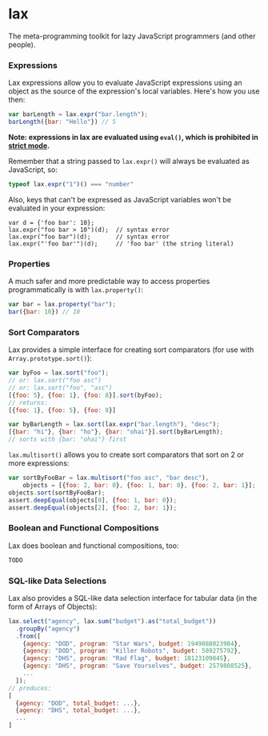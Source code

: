 # lax
The meta-programming toolkit for lazy JavaScript programmers (and other people).

### Expressions
Lax expressions allow you to evaluate JavaScript expressions using an object as the source of the expression's local variables. Here's how you use then:

```js
var barLength = lax.expr("bar.length");
barLength({bar: "Hello"}) // 5
```

**Note: expressions in lax are evaluated using `eval()`, which is prohibited in [strict mode](https://developer.mozilla.org/en-US/docs/Web/JavaScript/Reference/Functions_and_function_scope/Strict_mode).**

Remember that a string passed to `lax.expr()` will always be evaluated as JavaScript, so:

```js
typeof lax.expr("1")() === "number"
```

Also, keys that can't be expressed as JavaScript variables won't be evaluated in your expression:

```
var d = {'foo bar': 10};
lax.expr("foo bar > 10")(d);  // syntax error
lax.expr("foo bar")(d);       // syntax error
lax.expr("'foo bar'")(d);     // 'foo bar' (the string literal)
```

### Properties
A much safer and more predictable way to access properties programmatically is with `lax.property()`:

```js
var bar = lax.property("bar");
bar({bar: 10}) // 10
```

### Sort Comparators
Lax provides a simple interface for creating sort comparators (for use with `Array.prototype.sort()`):

```js
var byFoo = lax.sort("foo");
// or: lax.sort("foo asc")
// or: lax.sort("foo", "asc")
[{foo: 5}, {foo: 1}, {foo: 8}].sort(byFoo);
// returns:
[{foo: 1}, {foo: 5}, {foo: 8}]

var byBarLength = lax.sort(lax.expr("bar.length"), "desc");
[{bar: "hi"}, {bar: "ho"}, {bar: "ohai"}].sort(byBarLength);
// sorts with {bar: "ohai"} first
```

`lax.multisort()` allows you to create sort comparators that sort on 2 or more expressions:

```js
var sortByFooBar = lax.multisort("foo asc", "bar desc"),
    objects = [{foo: 2, bar: 0}, {foo: 1, bar: 0}, {foo: 2, bar: 1}];
objects.sort(sortByFooBar);
assert.deepEqual(objects[0], {foo: 1, bar: 0});
assert.deepEqual(objects[2], {foo: 2, bar: 1});
```

### Boolean and Functional Compositions
Lax does boolean and functional compositions, too:

```js
TODO
```

### SQL-like Data Selections
Lax also provides a SQL-like data selection interface for tabular data (in the form of Arrays of Objects):

```js
lax.select("agency", lax.sum("budget").as("total_budget"))
  .groupBy("agency")
  .from([
    {agency: "DOD", program: "Star Wars", budget: 1949088023984},
    {agency: "DOD", program: "Killer Robots", budget: 589275792},
    {agency: "DHS", program: "Rad Flag", budget: 10123109845},
    {agency: "DHS", program: "Save Yourselves", budget: 2579808525},
    ...
  ]);
// produces:
[
  {agency: "DOD", total_budget: ...},
  {agency: "DHS", total_budget: ...},
  ...
]
```
